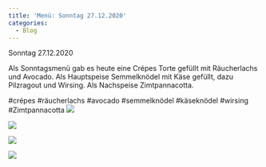 ```yaml
---
title: 'Menü: Sonntag 27.12.2020'
categories:
  - Blog
---
```


Sonntag 27.12.2020

Als Sonntagsmenü gab es heute eine Crépes Torte gefüllt mit Räucherlachs und Avocado.
Als Hauptspeise Semmelknödel mit Käse gefüllt, dazu Pilzragout und Wirsing.
Als Nachspeise Zimtpannacotta.

#crépes #räucherlachs #avocado #semmelknödel #käseknödel #wirsing  #Zimtpannacotta
![](..\..\.\assets\2020-12-27-sonntag\1.jpg)

![](..\..\.\assets\2020-12-27-sonntag\2.jpg)

![](..\..\.\assets\2020-12-27-sonntag\3.jpg)

![](..\..\.\assets\2020-12-27-sonntag\4.jpg)


